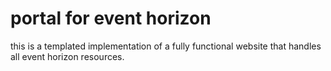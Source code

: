 # portal for event horizon

this is a templated implementation of a fully functional website that handles all event horizon resources.
